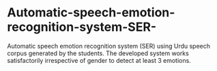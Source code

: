 # Automatic-speech-emotion-recognition-system-SER-
Automatic speech emotion recognition system (SER) using Urdu speech corpus generated by the students. 
The developed system works satisfactorily irrespective of gender to detect at least 3 emotions.
